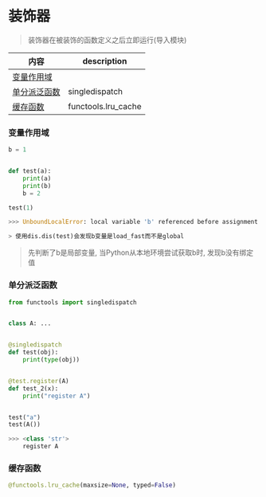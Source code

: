 # 装饰器

> 装饰器在被装饰的函数定义之后立即运行(导入模块)

内容|description
---|---
[变量作用域](#变量作用域)|
[单分派泛函数](#单分派泛函数)|singledispatch
[缓存函数](#缓存函数)|functools.lru_cache

### 变量作用域
```python
b = 1


def test(a):
    print(a)
    print(b)
    b = 2

test(1)

>>> UnboundLocalError: local variable 'b' referenced before assignment

> 使用dis.dis(test)会发现b变量是load_fast而不是global
```

> 先判断了b是局部变量, 当Python从本地环境尝试获取b时, 发现b没有绑定值

### 单分派泛函数
```python
from functools import singledispatch


class A: ...


@singledispatch
def test(obj):
    print(type(obj))


@test.register(A)
def test_2(x):
    print("register A")


test("a")
test(A())

>>> <class 'str'>
    register A
```

### 缓存函数
```python
@functools.lru_cache(maxsize=None, typed=False)
```